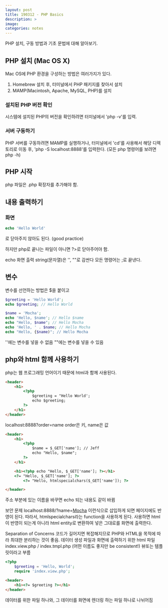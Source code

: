 ```yaml
---
layout: post
title: 190312 - PHP Basics
description: >
image: 
categories: notes
---
```


PHP 설치, 구동 방법과 기초 문법에 대해 알아보기.

## PHP 설치 (Mac OS X)
Mac OS에 PHP 환경을 구성하는 방법은 여러가지가 있다.
1. Homebrew 설치 후, 터미널에서 PHP 패키지를 찾아서 설치
2. MAMP(Macintosh, Apache, MySQL, PHP)를 설치

### 설치된 PHP 버전 확인
시스템에 설치된 PHP의 버전을 확인하려면 터미널에서 'php -v'를 입력.

### 서버 구동하기
PHP 서버를 구동하려면 MAMP를 실행하거나, 터미널에서 'cd'를 사용해서 해당 디렉토리로 이동 후, 'php -S localhost:8888'를 입력한다. (모든 php 명령어를 보려면 php -h)


## PHP 시작
php 파일은 .php 확장자를 추가해야 함.

## 내용 출력하기



### 화면
~~~php
echo 'Hello World'
~~~
<?php로 시작해야 함.
100% php로 이루어진 파일이면 ?>로 닫아주지 않아도 된다. (good practice)
하지만 php로 끝나는 파일이 아니면 ?>로 닫아주어야 함.

echo 화면 출력
string(문자열)은 '', ""로 감싼다
모든 명령어는 ;로 끝낸다.


## 변수
변수를 선언하는 방법은 $을 붙이고 
~~~php
$greeting = 'Hello World';
echo $greeting; // Hello World
~~~


~~~php
$name = 'Mocha';
echo 'Hello, $name'; // Hello $name
echo "Hello, $name"; // Hello Mocha
echo 'Hello, ' . $name; // Hello Mocha
echo "Hello, {$name)"; // Hello Mocha
~~~
''에는 변수를 넣을 수 없음
""에는 변수를 넣을 수 있음

## php와 html 함께 사용하기
php는 웹 프로그래밍 언어이기 때문에 html과 함께 사용된다.

~~~html
<header>
    <h1>
        <?php 
            $greeting = "Hello World';
            echo $greeting;
        ?>
    </h1>
</header>
~~~

localhost:8888?order=name
order은 키, name은 값
~~~html
<header>
    <h1>
        <?php 
            $name = $_GET['name']; // Jeff
            echo "Hello, $name";
        ?>
    </h1>

    <h1><?php echo "Hello, $_GET['name']; ?></h1>
    <?= "Hello, $_GET['name']; ?>
        <?= "Hello, htmlspecialchars($_GET['name']); ?>

</header>
~~~
주소 부분에 있는 이름을 바꾸면 echo 되는 내용도 같이 바뀜

보안 문제
localhost:8888/?name=<a href="https://google.com">Mocha</a> 
이런식으로 삽입하게 되면 페이지에도 반영이 된다.
따라서, htmlspecialchars라는 function을 사용하게 된다.
사용하면 html이 반영이 되는게 아니라 html entity로 변환하여 넣은 그대로를 화면에 출력한다.

Separation of Concerns
코드가 길어지면 복잡해지므로 PHP와 HTML을 목적에 따라 최대한 분리하는 것이 좋음.
데이터 생성 파일과 화면에 출력하기 위한 html 파일
index.view.php / index.tmpl.php (어떤 이름도 좋지만 be consistent!) 뷰또는 템플릿이라고 부름

~~~php
<?php
    $greeting = 'Hello, World';
    require 'index.view.php';
~~~
~~~html
<header>
    <h1><?= $greeting ?></h1>
</header>
~~~

데이터를 위한 파일 하나와, 그 데이터를 화면에 렌더링 하는 파일 하나로 나뉘어짐
